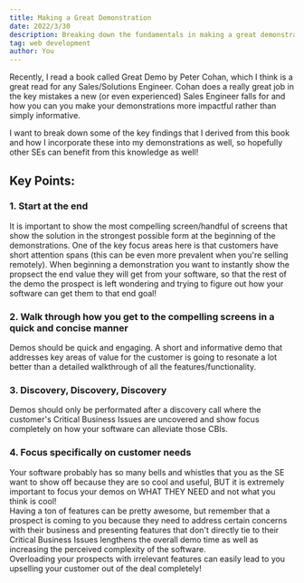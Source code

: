 ```yaml
---
title: Making a Great Demonstration
date: 2022/3/30
description: Breaking down the fundamentals in making a great demonstration.
tag: web development
author: You
---
```


Recently, I read a book called Great Demo by Peter Cohan, which I think is a great read for any Sales/Solutions Engineer.
Cohan does a really great job in the key mistakes a new (or even experienced) Sales Engineer falls for and how you can you make your demonstrations more impactful rather than simply informative.

I want to break down some of the key findings that I derived from this book and how I incorporate these into my demonstrations as well, so hopefully other SEs can benefit from this knowledge as well!

## Key Points:
### 1. Start at the end
It is important to show the most compelling screen/handful of screens that show the solution in the strongest possible form at the beginning of the demonstrations.
One of the key focus areas here is that customers have short attention spans (this can be even more prevalent when you're selling remotely).
When beginning a demonstration you want to instantly show the propsect the end value they will get from your software, so that the rest of the demo the prospect is left wondering and trying to figure out how your software can get them to that end goal!
### 2. Walk through how you get to the compelling screens in a quick and concise manner
Demos should be quick and engaging.  A short and informative demo that addresses key areas of value for the customer is going to resonate a lot better than a detailed walkthrough of all the features/functionality.
### 3. Discovery, Discovery, Discovery
Demos should only be performated after a discovery call where the customer's Critical Business Issues are uncovered and show focus completely on how your software can alleviate those CBIs.
### 4. Focus specifically on customer needs
Your software probably has so many bells and whistles that you as the SE want to show off because they are so cool and useful, BUT it is extremely important to focus your demos on WHAT THEY NEED and not what you think is cool!\
Having a ton of features can be pretty awesome, but remember that a prospect is coming to you because they need to address certain concerns with their business and presenting features that don't directly tie to their Critical Business Issues lengthens the overall demo time as well as increasing the perceived complexity of the software.\
Overloading your prospects with irrelevant features can easily lead to you upselling your customer out of the deal completely!


